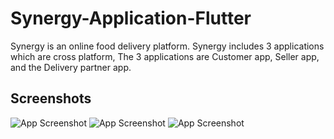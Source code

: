 
# Synergy-Application-Flutter

Synergy is an online food delivery platform. Synergy includes 3 applications which are cross platform, The 3 applications are Customer app, Seller app, and the Delivery partner app.


## Screenshots

![App Screenshot](https://github.com/Omkar2910/Synergy-Application-Flutter/assets/29299309/32e0f56d-8b8b-4bcf-881e-87dd0cc80781)
![App Screenshot](https://github.com/Omkar2910/Synergy-Application-Flutter/assets/29299309/0ddb9dfe-b761-4795-8aba-d9bcf09d90ed)
![App Screenshot](https://github.com/Omkar2910/Synergy-Application-Flutter/assets/29299309/3cc955d3-3c6e-436c-98d2-c9c2c5db1abc)


